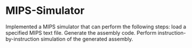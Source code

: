 MIPS-Simulator
==============

Implemented a MIPS simulator that can perform the following steps: 
load a specified MIPS text file. 
Generate the assembly code. 
Perform instruction-by-instruction simulation of the generated assembly.
